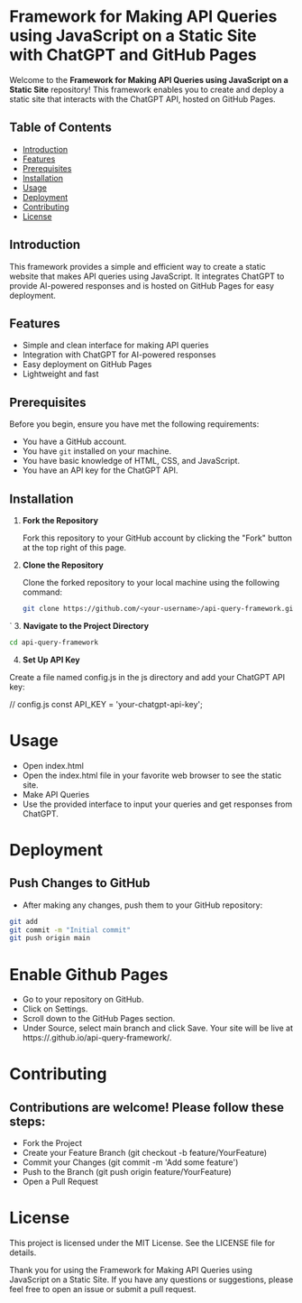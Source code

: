 # Framework for Making API Queries using JavaScript on a Static Site with ChatGPT and GitHub Pages

Welcome to the **Framework for Making API Queries using JavaScript on a Static Site** repository! This framework enables you to create and deploy a static site that interacts with the ChatGPT API, hosted on GitHub Pages.

## Table of Contents

- [Introduction](#introduction)
- [Features](#features)
- [Prerequisites](#prerequisites)
- [Installation](#installation)
- [Usage](#usage)
- [Deployment](#deployment)
- [Contributing](#contributing)
- [License](#license)

## Introduction

This framework provides a simple and efficient way to create a static website that makes API queries using JavaScript. It integrates ChatGPT to provide AI-powered responses and is hosted on GitHub Pages for easy deployment.

## Features

- Simple and clean interface for making API queries
- Integration with ChatGPT for AI-powered responses
- Easy deployment on GitHub Pages
- Lightweight and fast

## Prerequisites

Before you begin, ensure you have met the following requirements:

- You have a GitHub account.
- You have `git` installed on your machine.
- You have basic knowledge of HTML, CSS, and JavaScript.
- You have an API key for the ChatGPT API.

## Installation

1. **Fork the Repository**

   Fork this repository to your GitHub account by clicking the "Fork" button at the top right of this page.

2. **Clone the Repository**

   Clone the forked repository to your local machine using the following command:

   ```bash
   git clone https://github.com/<your-username>/api-query-framework.git
`
3. **Navigate to the Project Directory**
   ```bash
   cd api-query-framework
```
4. **Set Up API Key**

Create a file named config.js in the js directory and add your ChatGPT API key:

// config.js
const API_KEY = 'your-chatgpt-api-key';

# Usage
- Open index.html
- Open the index.html file in your favorite web browser to see the static site.
- Make API Queries
- Use the provided interface to input your queries and get responses from ChatGPT.

# Deployment
## Push Changes to GitHub
- After making any changes, push them to your GitHub repository:
 ```bash
git add
git commit -m "Initial commit"
git push origin main
```
# Enable Github Pages
- Go to your repository on GitHub.
- Click on Settings.
- Scroll down to the GitHub Pages section.
- Under Source, select main branch and click Save.
Your site will be live at https://<your-username>.github.io/api-query-framework/.

# Contributing
## Contributions are welcome! Please follow these steps:
- Fork the Project
- Create your Feature Branch (git checkout -b feature/YourFeature)
- Commit your Changes (git commit -m 'Add some feature')
- Push to the Branch (git push origin feature/YourFeature)
- Open a Pull Request

# License
This project is licensed under the MIT License. See the LICENSE file for details.

Thank you for using the Framework for Making API Queries using JavaScript on a Static Site. If you have any questions or suggestions, please feel free to open an issue or submit a pull request.
